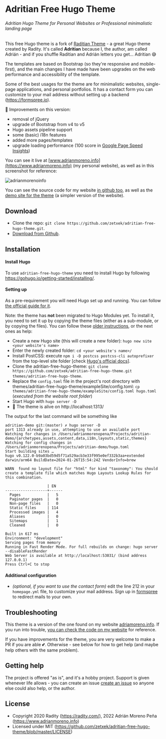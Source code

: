 # Adritian Free Hugo Theme
###### Adritian Hugo Theme for Personal Websites or Professional minimalistic landing page

This free Hugo theme is a fork of [Raditian Theme](https://github.com/radity/raditian-free-hugo-theme) - a great Hugo theme created by Radity. It's called __Adritian__ because I, the author, am called Adrián - and if you shuffle Raditian and Adrián letters you get... Adritian 😅

The templates are based on Bootstrap (so they're responsive and mobile-first), and the main changes I have made have been upgrades on the web performance and accessibility of the template.

Some of the best usages for the theme are for minimalistic websites, single-page applications, and personal portfolios. It has a contact form you can customize to your mail address without setting up a backend (https://formspree.io).


🚀 Improvements on this version:

- removal of jQuery
- upgrade of Bootstrap from v4 to v5
- Hugo assets pipeline support
- some (basic) i18n features
- added more pages/templates
- upgrade loading performance (100 score in [Google Page Speed Insights](https://pagespeed.web.dev))

You can see it live at [www.adrianmoreno.info](https://www.adrianmoreno.info) (my personal website), as well as in this screenshot for reference:

![adrianmorenoinfo](https://user-images.githubusercontent.com/240085/230632835-74349170-d610-4731-8fac-62c413e6b3f5.png)

You can see the source code for my website [in github too](https://github.com/zetxek/adrianmoreno.info), as well as the [demo site for the theme](https://github.com/zetxek/adrianmoreno.info) (a simpler version of the website).

## Download

- Clone the repo: `git clone https://github.com/zetxek/adritian-free-hugo-theme.git`.
- [Download from Github](https://github.com/zetxek/adritian-free-hugo-theme/archive/main.zip).

## Installation

#### Install Hugo

To use `adritian-free-hugo-theme` you need to install Hugo by following https://gohugo.io/getting-started/installing/.

#### Setting up

As a pre-requirement you will need Hugo set up and running. You can follow [the official guide for it](https://gohugo.io/categories/installation/).

Note: the theme has **not** been migrated to Hugo Modules yet. To install it, you need to set it up by copying the theme files (either as a sub-module, or by copying the files). You can follow these [older instructions](https://gohugobrasil.netlify.app/themes/installing-and-using-themes/), or the next ones as help:

- Create a new Hugo site (this will create a new folder): `hugo new site <your website's name>`
- Enter the newly created folder: `cd <your website's name>/`
- Install PostCSS: execute `npm i -D postcss postcss-cli autoprefixer` from the top-level site folder [check [Hugo's official docs](https://gohugo.io/hugo-pipes/postcss/)].
- Clone the adritian-free-hugo-theme: `git clone https://github.com/zetxek/adritian-free-hugo-theme.git themes/adritian-free-hugo-theme`.
- Replace the `config.toml` file in the project's root directory with themes/adritian-free-hugo-theme/exampleSite/config.toml: `cp themes/adritian-free-hugo-theme/exampleSite/config.toml hugo.toml` (*executed from the website root folder*)
- Start Hugo with `hugo server -D`
- 🎉 The theme is alive on http://localhost:1313/

The output for the last command will be something like
```
adritian-demo git:(master) ✗ hugo server -D
port 1313 already in use, attempting to use an available port
Watching for changes in /Users/adrianmorenopena/Projects/adritian-demo/{archetypes,assets,content,data,i18n,layouts,static,themes}
Watching for config changes in /Users/adrianmorenopena/Projects/adritian-demo/hugo.toml
Start building sites …
hugo v0.122.0-b9a03bd59d5f71a529acb3e33f995e0ef332b3aa+extended darwin/arm64 BuildDate=2024-01-26T15:54:24Z VendorInfo=brew

WARN  found no layout file for "html" for kind "taxonomy": You should create a template file which matches Hugo Layouts Lookup Rules for this combination.

                   | EN
-------------------+------
  Pages            |   5
  Paginator pages  |   0
  Non-page files   |   0
  Static files     | 114
  Processed images |   4
  Aliases          |   0
  Sitemaps         |   1
  Cleaned          |   0

Built in 617 ms
Environment: "development"
Serving pages from memory
Running in Fast Render Mode. For full rebuilds on change: hugo server --disableFastRender
Web Server is available at http://localhost:53031/ (bind address 127.0.0.1)
Press Ctrl+C to stop

```

#### Additional configuration

- _(optional, if you want to use the contact form)_ edit the line 212 in your `homepage.yml` file, to customize your mail address. Sign up in [formspree](https://formspree.io) to redirect mails to your own.


## Troubleshooting

This theme is a version of the one found on my website [adriamoreno.info](https://www.adrianmoreno.info). If you run into trouble, [you can check the code on my website](https://github.com/zetxek/adrianmoreno.info) for reference.

If you have improvements for the theme, you are very welcome to make a PR if you are able 💕. Otherwise - see below for how to get help (and maybe help others with the same problem).

## Getting help

The project is offered "as is", and it's a hobby project. Support is given whenever life allows - you can create an issue [create an issue](https://github.com/zetxek/adritian-free-hugo-theme/issues) so anyone else could also help, or the author.

## License

- Copyright 2020 Radity (https://radity.com/), 2022 Adrián Moreno Peña (https://www.adrianmoreno.info)
- Licensed under MIT (https://github.com/zetxek/adritian-free-hugo-theme/blob/master/LICENSE)
